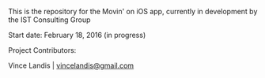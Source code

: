 This is the repository for the Movin' on iOS app, currently in development by the IST Consulting Group

Start date: February 18, 2016 (in progress)


Project Contributors:

Vince Landis | vincelandis@gmail.com